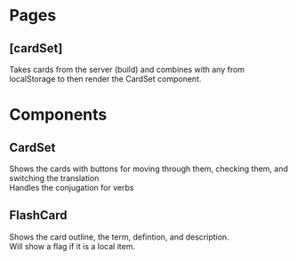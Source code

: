 # Pages

## [cardSet]

Takes cards from the server (build) and combines with any from localStorage to then render the CardSet component.

# Components

## CardSet

Shows the cards with buttons for moving through them, checking them, and switching the translation\
Handles the conjugation for verbs

## FlashCard

Shows the card outline, the term, defintion, and description.\
Will show a flag if it is a local item.
